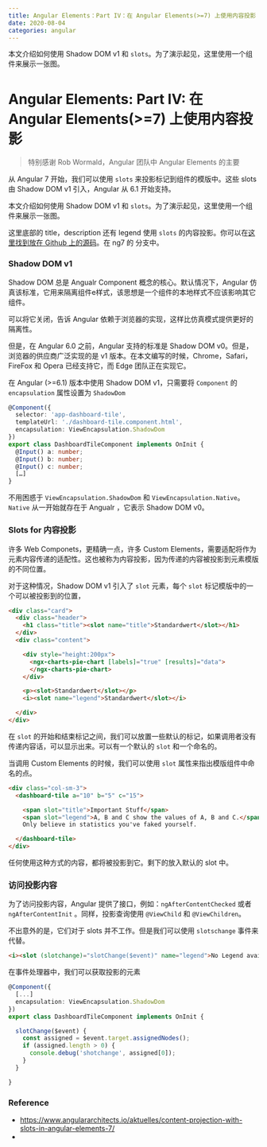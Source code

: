 ```yaml
---
title: Angular Elements：Part IV：在 Angular Elements(>=7) 上使用内容投影     
date: 2020-08-04
categories: angular
---
```

本文介绍如何使用 Shadow DOM v1 和 `slots`。为了演示起见，这里使用一个组件来展示一张图。<!-- more -->

# Angular Elements: Part IV: 在 Angular Elements(>=7) 上使用内容投影



> 特别感谢 Rob Wormald，Angular 团队中 Angular Elements 的主要

从 Angular 7 开始，我们可以使用 `slots` 来投影标记到组件的模版中。这些 slots 由 Shadow DOM v1 引入，Angular 从 6.1 开始支持。

本文介绍如何使用 Shadow DOM v1 和 `slots`。为了演示起见，这里使用一个组件来展示一张图。



这里底部的 title，description 还有 legend 使用 `slots` 的内容投影。你可以在[这里找到放在 Github 上的源码](https://github.com/manfredsteyer/angular-elements-dashboard/tree/ng7)。在 ng7 的 分支中。

### Shadow DOM v1

Shadow DOM 总是 Angualr Component 概念的核心。默认情况下，Angular 仿真该标准，它用来隔离组件e样式，该思想是一个组件的本地样式不应该影响其它组件。

可以将它关闭，告诉 Angular 依赖于浏览器的实现，这样比仿真模式提供更好的隔离性。

但是，在 Angular 6.0 之前，Angular 支持的标准是 Shadow DOM v0。但是，浏览器的供应商广泛实现的是 v1 版本。在本文编写的时候，Chrome，Safari，FireFox 和 Opera 已经支持它，而 Edge 团队正在实现它。

在 Angular (>=6.1) 版本中使用 Shadow DOM v1，只需要将 `Component` 的 `encapsulation` 属性设置为 `ShadowDom`

```typescript
@Component({
  selector: 'app-dashboard-tile',
  templateUrl: './dashboard-tile.component.html',
  encapsulation: ViewEncapsulation.ShadowDom
})
export class DashboardTileComponent implements OnInit {
  @Input() a: number;
  @Input() b: number;
  @Input() c: number;
  […]
} 
```

不用困惑于 `ViewEncapsulation.ShadowDom` 和 `ViewEncapsulation.Native`。`Native` 从一开始就存在于 Angualr ，它表示 Shadow DOM v0。

 ### Slots for 内容投影

许多 Web Componets，更精确一点，许多 Custom Elements，需要适配将作为元素内容传递的适配性。这也被称为内容投影，因为传递的内容被投影到元素模版的不同位置。

对于这种情况，Shadow DOM v1 引入了 `slot` 元素，每个 `slot` 标记模版中的一个可以被投影到的位置，

```html
<div class="card">
  <div class="header">
    <h1 class="title"><slot name="title">Standardwert</slot></h1>
  </div>
  <div class="content">

    <div style="height:200px">
      <ngx-charts-pie-chart [labels]="true" [results]="data">
      </ngx-charts-pie-chart>
    </div>

    <p><slot>Standardwert</slot></p>
    <i><slot name="legend">Standardwert</slot></i>

  </div>
</div>
```

在 `slot` 的开始和结束标记之间，我们可以放置一些默认的标记，如果调用者没有传递内容话，可以显示出来。可以有一个默认的 `slot` 和一个命名的。

当调用 Custom Elements 的时候，我们可以使用 `slot` 属性来指出模版组件中命名的点。

```html
<div class="col-sm-3">
  <dashboard-tile a="10" b="5" c="15">

    <span slot="title">Important Stuff</span>
    <span slot="legend">A, B and C show the values of A, B and C.</span>
    Only believe in statistics you've faked yourself.

  </dashboard-tile>
</div>
```

任何使用这种方式的内容，都将被投影到它。剩下的放入默认的 slot 中。

### 访问投影内容

为了访问投影内容，Angular 提供了接口，例如：`ngAfterContentChecked` 或者 `ngAfterContentInit` 。同样，投影查询使用 `@ViewChild` 和 `@ViewChildren`。

不出意外的是，它们对于 slots 并不工作。但是我们可以使用 `slotschange` 事件来代替。

```html
<i><slot (slotchange)="slotChange($event)" name="legend">No Legend available.</slot></i>
```

在事件处理器中，我们可以获取投影的元素

```typescript
@Component({
  [...]
  encapsulation: ViewEncapsulation.ShadowDom
})
export class DashboardTileComponent implements OnInit {

  slotChange($event) {
    const assigned = $event.target.assignedNodes();
    if (assigned.length > 0) {
      console.debug('shotchange', assigned[0]);
    }
  }

}
```







### Reference

* https://www.angulararchitects.io/aktuelles/content-projection-with-slots-in-angular-elements-7/
* 
